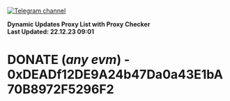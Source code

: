 [![Telegram channel](https://img.shields.io/endpoint?url=https://runkit.io/damiankrawczyk/telegram-badge/branches/master?url=https://t.me/n4z4v0d)](https://t.me/n4z4v0d) 

**Dynamic Updates Proxy List with Proxy Checker**  
**Last Updated: 22.12.23 09:01**

# DONATE (_any evm_) - 0xDEADf12DE9A24b47Da0a43E1bA70B8972F5296F2
